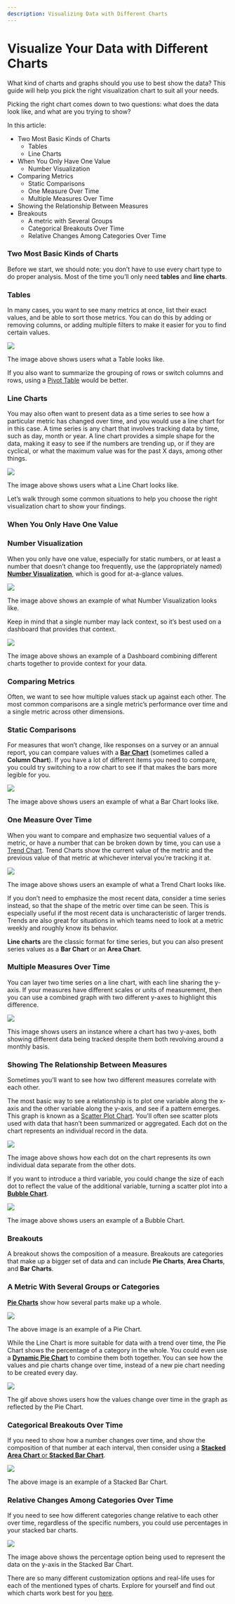 ```yaml
---
description: Visualizing Data with Different Charts
---
```


# Visualize Your Data with Different Charts

What kind of charts and graphs should you use to best show the data? This guide will help you pick the right visualization chart to suit all your needs.

Picking the right chart comes down to two questions: what does the data look like, and what are you trying to show?

In this article:

* Two Most Basic Kinds of Charts
  * Tables
  * Line Charts
* When You Only Have One Value
  * Number Visualization
* Comparing Metrics
  * Static Comparisons
  * One Measure Over Time
  * Multiple Measures Over Time
* Showing the Relationship Between Measures
* Breakouts
  * A metric with Several Groups
  * Categorical Breakouts Over Time
  * Relative Changes Among Categories Over Time

### Two Most Basic Kinds of Charts <a href="#_4bertauy5vdo" id="_4bertauy5vdo"></a>

Before we start, we should note: you don’t have to use every chart type to do proper analysis. Most of the time you’ll only need **tables** and **line charts**.

### Tables <a href="#_effrp18ddy7a" id="_effrp18ddy7a"></a>

In many cases, you want to see many metrics at once, list their exact values, and be able to sort those metrics. You can do this by adding or removing columns, or adding multiple filters to make it easier for you to find certain values.&#x20;

![](<../../../.gitbook/assets/0 (9) (1)>)

The image above shows users what a Table looks like.

If you also want to summarize the grouping of rows or switch columns and rows, using a [Pivot Table](https://docs.footprint.network/getting-started/visualization/pivot-table) would be better.

### Line Charts <a href="#_r5y1ux7viix8" id="_r5y1ux7viix8"></a>

You may also often want to present data as a time series to see how a particular metric has changed over time, and you would use a line chart for in this case. A time series is any chart that involves tracking data by time, such as day, month or year. A line chart provides a simple shape for the data, making it easy to see if the numbers are trending up, or if they are cyclical, or what the maximum value was for the past X days, among other things.

![](<../../../.gitbook/assets/1 (1)>)

The image above shows users what a Line Chart looks like.

Let’s walk through some common situations to help you choose the right visualization chart to show your findings.

### When You Only Have One Value <a href="#_2seca5fsa4u4" id="_2seca5fsa4u4"></a>

### Number Visualization <a href="#_7gs7jvikph8x" id="_7gs7jvikph8x"></a>

When you only have one value, especially for static numbers, or at least a number that doesn’t change too frequently, use the (appropriately named) [**Number Visualization**](https://docs.footprint.network/getting-started/visualization/numbers-and-trend), which is good for at-a-glance values.&#x20;

![](<../../../.gitbook/assets/2 (3)>)

The image above shows an example of what Number Visualization looks like.

Keep in mind that a single number may lack context, so it’s best used on a dashboard that provides that context.

![](<../../../.gitbook/assets/0 (3) (1) (1) (1)>)

The image above shows an example of a Dashboard combining different charts together to provide context for your data.

### Comparing Metrics <a href="#_u44r1e43rjl" id="_u44r1e43rjl"></a>

Often, we want to see how multiple values stack up against each other. The most common comparisons are a single metric’s performance over time and a single metric across other dimensions.

### Static Comparisons <a href="#_cvkcmv8fn7bz" id="_cvkcmv8fn7bz"></a>

For measures that won’t change, like responses on a survey or an annual report, you can compare values with a [**Bar Chart**](https://docs.footprint.network/getting-started/visualization/master-the-bar-chart-visualization) (sometimes called a **Column Chart**). If you have a lot of different items you need to compare, you could try switching to a row chart to see if that makes the bars more legible for you.

![](<../../../.gitbook/assets/4 (4)>)

The image above shows users an example of what a Bar Chart looks like.

### One Measure Over Time <a href="#_yd2prhw8r63s" id="_yd2prhw8r63s"></a>

When you want to compare and emphasize two sequential values of a metric, or have a number that can be broken down by time, you can use a [Trend Chart](https://docs.footprint.network/getting-started/visualization/numbers-and-trend). Trend Charts show the current value of the metric and the previous value of that metric at whichever interval you’re tracking it at.

![](<../../../.gitbook/assets/5 (7)>)

The image above shows users an example of what a Trend Chart looks like.

If you don’t need to emphasize the most recent data, consider a time series instead, so that the shape of the metric over time can be seen. This is especially useful if the most recent data is uncharacteristic of larger trends. Trends are also great for situations in which teams need to look at a metric weekly and roughly know its behavior.

**Line charts** are the classic format for time series, but you can also present series values as a **Bar Chart** or an **Area Chart**.

### Multiple Measures Over Time <a href="#_gjvk0yypyk19" id="_gjvk0yypyk19"></a>

You can layer two time series on a line chart, with each line sharing the y-axis. If your measures have different scales or units of measurement, then you can use a combined graph with two different y-axes to highlight this difference.

![](../../../.gitbook/assets/6)

This image shows users an instance where a chart has two y-axes, both showing different data being tracked despite them both revolving around a monthly basis.

### Showing The Relationship Between Measures <a href="#_sedo11oq6xbb" id="_sedo11oq6xbb"></a>

Sometimes you’ll want to see how two different measures correlate with each other.

The most basic way to see a relationship is to plot one variable along the x-axis and the other variable along the y-axis, and see if a pattern emerges. This graph is known as a [Scatter Plot Chart](https://docs.footprint.network/getting-started/visualization/scatter). You’ll often see scatter plots used with data that hasn’t been summarized or aggregated. Each dot on the chart represents an individual record in the data.

![](<../../../.gitbook/assets/7 (5) (1)>)

The image above shows how each dot on the chart represents its own individual data separate from the other dots.

If you want to introduce a third variable, you could change the size of each dot to reflect the value of the additional variable, turning a scatter plot into a [**Bubble Chart**](https://docs.footprint.network/getting-started/visualization/scatter).

![](<../../../.gitbook/assets/8 (4)>)

The image above shows users an example of a Bubble Chart.

### Breakouts <a href="#_jcecylmhu8ga" id="_jcecylmhu8ga"></a>

A breakout shows the composition of a measure. Breakouts are categories that make up a bigger set of data and can include **Pie Charts**, **Area Charts**, and **Bar Charts**.

### A Metric With Several Groups or Categories <a href="#_waa6b9yva6ry" id="_waa6b9yva6ry"></a>

[**Pie Charts**](https://docs.footprint.network/getting-started/visualization/pie) show how several parts make up a whole.&#x20;

![](<../../../.gitbook/assets/9 (3) (1)>)

The above image is an example of a Pie Chart.

While the Line Chart is more suitable for data with a trend over time, the Pie Chart shows the percentage of a category in the whole. You could even use a [**Dynamic Pie Chart**](https://docs.footprint.network/getting-started/visualization/dynamic-pie-chart) to combine them both together. You can see how the values and pie charts change over time, instead of a new pie chart needing to be created every day.

![](<../../../.gitbook/assets/0 (1) (1)>)

The gif above shows users how the values change over time in the graph as reflected by the Pie Chart.

### Categorical Breakouts Over Time <a href="#_vl0iaqgr3mo2" id="_vl0iaqgr3mo2"></a>

If you need to show how a number changes over time, and show the composition of that number at each interval, then consider using a [**Stacked Area Chart** or **Stacked Bar Chart**](https://docs.footprint.network/getting-started/visualization/area).

![](<../../../.gitbook/assets/11 (4) (1)>)

The above image is an example of a Stacked Bar Chart.

### Relative Changes Among Categories Over Time <a href="#_gcb69s1872ki" id="_gcb69s1872ki"></a>

If you need to see how different categories change relative to each other over time, regardless of the specific numbers, you could use percentages in your stacked bar charts.

![](<../../../.gitbook/assets/12 (3) (1)>)

The image above shows the percentage option being used to represent the data on the y-axis in the Stacked Bar Chart.

There are so many different customization options and real-life uses for each of the mentioned types of charts. Explore for yourself and find out which charts work best for you [here](https://www.footprint.network/dashboards).
